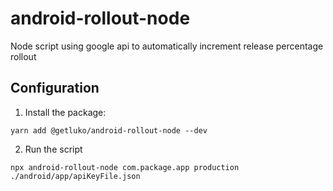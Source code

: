 # android-rollout-node

Node script using google api to automatically increment release percentage rollout

## Configuration

1. Install the package:

```
yarn add @getluko/android-rollout-node --dev
```

2. Run the script

```
npx android-rollout-node com.package.app production ./android/app/apiKeyFile.json
```
